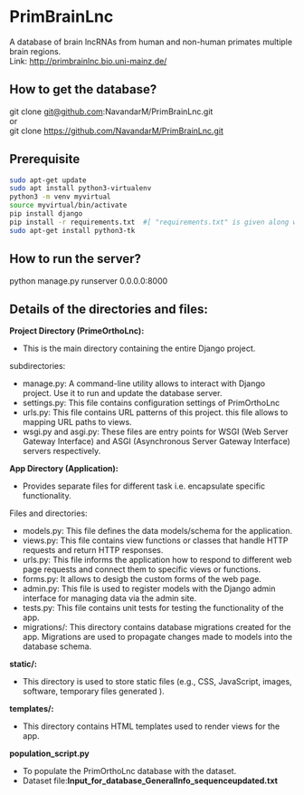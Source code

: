 # PrimBrainLnc
A database of brain lncRNAs from human and non-human primates multiple brain regions. <br>
Link: http://primbrainlnc.bio.uni-mainz.de/

## How to get the database?
git clone git@github.com:NavandarM/PrimBrainLnc.git <br> 
or<br>
git clone https://github.com/NavandarM/PrimBrainLnc.git 
## Prerequisite
```bash
sudo apt-get update
sudo apt install python3-virtualenv
python3 -m venv myvirtual
source myvirtual/bin/activate
pip install django
pip install -r requirements.txt  #[ "requirements.txt" is given along with the database and contains dependencies. ]
sudo apt-get install python3-tk 
```
## How to run the server?
python manage.py runserver 0.0.0.0:8000 

## Details of the directories and files:

__Project Directory (PrimeOrthoLnc):__

- This is the main directory containing the entire Django project.
  
subdirectories:
  - manage.py: A command-line utility allows to interact with Django project. Use it to run and update the database server.
  - settings.py: This file contains configuration settings of PrimOrthoLnc
  - urls.py: This file contains URL patterns of this project. this file allows to mapping URL paths to views.
  - wsgi.py and asgi.py: These files are entry points for WSGI (Web Server Gateway Interface) and ASGI (Asynchronous Server Gateway Interface) servers respectively.
    
__App Directory (Application):__

 - Provides separate files for different task i.e. encapsulate specific functionality.

Files and directories:
  - models.py: This file defines the data models/schema for the application.
  - views.py: This file contains view functions or classes that handle HTTP requests and return HTTP responses.
  - urls.py:  This file informs the application how to respond to different web page requests and connect them to specific views or functions.
  - forms.py: It allows to desigb the custom forms of the web page.
  - admin.py: This file is used to register models with the Django admin interface for managing data via the admin site.
  - tests.py: This file contains unit tests for testing the functionality of the app.
  - migrations/: This directory contains database migrations created for the app. Migrations are used to propagate changes made to models into the database schema.

__static/:__

- This directory is used to store static files (e.g., CSS, JavaScript, images, software, temporary files generated ).

__templates/:__

- This directory contains HTML templates used to render views for the app.

__population_script.py__

- To populate the PrimOrthoLnc database with the dataset.
- Dataset file:__Input_for_database_GeneralInfo_sequenceupdated.txt__
